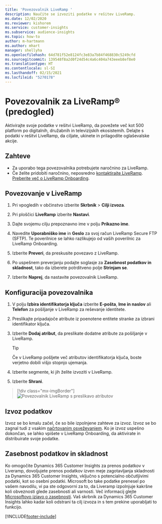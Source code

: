 ```yaml
---
title: 'Povezovalnik LiveRamp '
description: Naučite se izvoziti podatke v rešitev LiveRamp.
ms.date: 12/02/2020
ms.reviewer: kishorem
ms.service: customer-insights
ms.subservice: audience-insights
ms.topic: how-to
author: m-hartmann
ms.author: mhart
manager: shellyha
ms.openlocfilehash: 64d781f52e8124fc3e83a7b84f468830c5249cfd
ms.sourcegitcommit: 139548f8a2d0f24d54c4a6c404a743eeeb8ef8e0
ms.translationtype: HT
ms.contentlocale: sl-SI
ms.lasthandoff: 02/15/2021
ms.locfileid: "5270178"
---
```

# <a name="liverampreg-connector-preview"></a>Povezovalnik za LiveRamp&reg; (predogled)

Aktivirajte svoje podatke v rešitvi LiveRamp, da povežete več kot 500 platform po digitalnih, družabnih in televizijskih ekosistemih. Delajte s podatki v rešitvi LiveRamp, da ciljate, ukinete in prilagodite oglaševalske akcije.

## <a name="prerequisites"></a>Zahteve

- Za uporabo tega povezovalnika potrebujete naročnino za LiveRamp.
- Če želite pridobiti naročnino, neposredno [kontaktirajte LiveRamp](https://liveramp.com/contact/). [Preberite več o LiveRamp Onboarding](https://liveramp.com/our-platform/data-onboarding/).

## <a name="connect-to-liveramp"></a>Povezovanje v LiveRamp

1. Pri vpogledih v občinstvo izberite **Skrbnik** > **Cilji izvoza**.

1. Pri ploščici **LiveRamp** izberite **Nastavi**.

1. Dajte svojemu cilju prepoznavno ime v polju **Prikazno ime**.

1. Navedite **Uporabniško ime** in **Geslo** za svoj račun LiveRamp Secure FTP (SFTP).
Te poverilnice se lahko razlikujejo od vaših poverilnic za LiveRamp Onboarding.

1. Izberite **Preveri**, da preskusite povezavo z LiveRamp.

1. Po uspešnem preverjanju podajte soglasje za **Zasebnost podatkov in skladnost**, tako da izberete potrditveno polje **Strinjam se**.

1. Izberite **Naprej**, da nastavite povezovalnik LiveRamp.

## <a name="configure-the-connector"></a>Konfiguracija povezovalnika

1. V polju **Izbira identifikatorja ključa** izberite **E-pošta**, **Ime in naslov** ali **Telefon** za pošiljanje v LiveRamp za reševanje identitete.

1. Preslikajte pripadajoče atribute iz poenotene entitete stranke za izbrani identifikator ključa.

1. Izberite **Dodaj atribut**, da preslikate dodatne atribute za pošiljanje v LiveRamp.

   > [!TIP]
   > Če v LiveRamp pošljete več atributov identifikatorja ključa, boste verjetno dobili višjo stopnjo ujemanja.

1. Izberite segmente, ki jih želite izvoziti v LiveRamp.

1. Izberite **Shrani**.

> [!div class="mx-imgBorder"]
> ![Povezovalnik LiveRamp s preslikavo atributov](media/export-liveramp-segments.png "Povezovalnik LiveRamp s preslikavo atributov")

## <a name="export-the-data"></a>Izvoz podatkov

Izvoz se bo kmalu začel, če so bile izpolnjene zahteve za izvoz. Izvoz se bo zagnal tudi z vsakim [načrtovanim osveževanjem](system.md#schedule-tab).
Ko je izvoz uspešno dokončan, se lahko vpišete v LiveRamp Onboarding, da aktivirate in distribuirate svoje podatke.

## <a name="data-privacy-and-compliance"></a>Zasebnost podatkov in skladnost

Ko omogočite Dynamics 365 Customer Insights za prenos podatkov v Liveramp, dovoljujete prenos podatkov izven meje zagotavljanja skladnosti za Dynamics 365 Customer Insights, vključno s potencialno občutljivimi podatki, kot so osebni podatki. Microsoft bo take podatke prenesel po vašem navodilu, vi pa ste odgovorni za to, da Liveramp izpolnjuje kakršne koli obveznosti glede zasebnosti ali varnosti. Več informacij glejte [Microsoftovo izjavo o zasebnosti](https://go.microsoft.com/fwlink/?linkid=396732).
Vaš skrbnik za Dynamics 365 Customer Insights lahko kadar koli odstrani ta cilj izvoza in s tem prekine uporabljati to funkcijo.

[!INCLUDE[footer-include](../includes/footer-banner.md)]